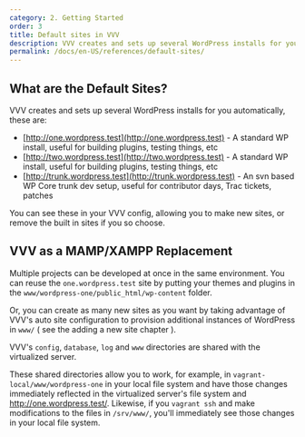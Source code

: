 ```yaml
---
category: 2. Getting Started
order: 3
title: Default sites in VVV
description: VVV creates and sets up several WordPress installs for you automatically.
permalink: /docs/en-US/references/default-sites/
---
```


## What are the Default Sites?

VVV creates and sets up several WordPress installs for you automatically, these are:

 - [http://one.wordpress.test](http://one.wordpress.test) - A standard WP install, useful for building plugins, testing things, etc
 - [http://two.wordpress.test](http://two.wordpress.test) - A standard WP install, useful for building plugins, testing things, etc
 - [http://trunk.wordpress.test](http://trunk.wordpress.test) - An svn based WP Core trunk dev setup, useful for contributor days, Trac tickets, patches

You can see these in your VVV config, allowing you to make new sites, or remove the built in sites if you so choose.

## VVV as a MAMP/XAMPP Replacement

Multiple projects can be developed at once in the same environment. You can reuse the `one.wordpress.test` site by putting your themes and plugins in the `www/wordpress-one/public_html/wp-content` folder.

Or, you can create as many new sites as you want by taking advantage of VVV's auto site configuration to provision additional instances of WordPress in `www/` ( see the adding a new site chapter ).

VVV's `config`, `database`, `log` and `www` directories are shared with the virtualized server.

These shared directories allow you to work, for example, in `vagrant-local/www/wordpress-one` in your local file system and have those changes immediately reflected in the virtualized server's file system and http://one.wordpress.test/. Likewise, if you `vagrant ssh` and make modifications to the files in `/srv/www/`, you'll immediately see those changes in your local file system.

